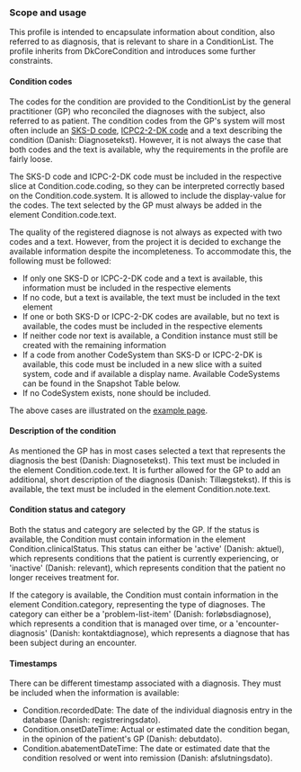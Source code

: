 ### Scope and usage 

This profile is intended to encapsulate information about condition, also referred to as diagnosis, that is relevant to share in a ConditionList. The profile inherits from DkCoreCondition and introduces some further constraints. 

#### Condition codes 
The codes for the condition are provided to the ConditionList by the general practitioner (GP) who reconciled the diagnoses with the subject, also referred to as patient. The condition codes from the GP's system will most often include an [SKS-D code](https://medinfo.dk/sks/brows.php?s_nod=6314), [ICPC2-2-DK code](https://kiap.dk/kiap/praksis/services/koder/icpc/icpc2.php) and a text describing the condition (Danish: Diagnosetekst). However, it is not always the case that both codes and the text is available, why the requirements in the profile are fairly loose. 

The SKS-D code and ICPC-2-DK code must be included in the respective slice at Condition.code.coding, so they can be interpreted correctly based on the Condition.code.system. It is allowed to include the display-value for the codes. The text selected by the GP must always be added in the element Condition.code.text.

The quality of the registered diagnose is not always as expected with two codes and a text. However, from the project it is decided to exchange the available information despite the incompleteness. To accommodate this, the following must be followed: 
* If only one SKS-D or ICPC-2-DK code and a text is available, this information must be included in the respective elements 
* If no code, but a text is available, the text must be included in the text element 
* If one or both SKS-D or ICPC-2-DK codes are available, but no text is available, the codes must be included in the respective elements
* If neither code nor text is available, a Condition instance must still be created with the remaining information
* If a code from another CodeSystem than SKS-D or ICPC-2-DK is available, this code must be included in a new slice with a suited system, code and if available a display name. Available CodeSystems can be found in the Snapshot Table below.
* If no CodeSystem exists, none should be included.

The above cases are illustrated on the [example page](examples.html).

#### Description of the condition
As mentioned the GP has in most cases selected a text that represents the diagnosis the best (Danish: Diagnosetekst). This text must be included in the element Condition.code.text. It is further allowed for the GP to add an additional, short description of the diagnosis (Danish: Tillægstekst). If this is available, the text must be included in the element Condition.note.text. 

#### Condition status and category 
Both the status and category are selected by the GP. If the status is available, the Condition must contain information in the element Condition.clinicalStatus. This status can either be 'active' (Danish: aktuel), which represents conditions that the patient is currently experiencing, or 'inactive' (Danish: relevant), which represents condition that the patient no longer receives treatment for. 

If the category is available, the Condition must contain information in the element Condition.category, representing the type of diagnoses. The category can either be a 'problem-list-item' (Danish: forløbsdiagnose), which represents a condition that is managed over time, or a 'encounter-diagnosis' (Danish: kontaktdiagnose), which represents a diagnose that has been subject during an encounter. 

#### Timestamps
There can be different timestamp associated with a diagnosis. They must be included when the information is available:
* Condition.recordedDate: The date of the individual diagnosis entry in the database (Danish: registreringsdato).
* Condition.onsetDateTime: Actual or estimated date the condition began, in the opinion of the patient's GP (Danish: debutdato).
* Condition.abatementDateTime: The date or estimated date that the condition resolved or went into remission (Danish: afslutningsdato). 
